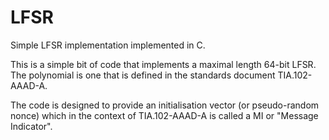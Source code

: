 # LFSR
Simple LFSR implementation implemented in C.

This is a simple bit of code that implements a maximal length 64-bit LFSR. The polynomial is one that is defined in the standards document TIA.102-AAAD-A.

The code is designed to provide an initialisation vector (or pseudo-random nonce) which in the context of TIA.102-AAAD-A is called a MI or "Message Indicator".
